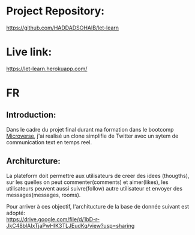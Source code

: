 # Project Repository:
https://github.com/HADDADSOHAIB/let-learn
# Live link:
https://let-learn.herokuapp.com/

# FR
## Introduction:
Dans le cadre du projet final durant ma formation dans le bootcomp [Microverse](https://www.microverse.org/), j'ai realisé un clone simplifie de Twitter avec un sytem de communication text en temps reel.
## Architurcture:
La plateform doit permettre aux utilisateurs de creer des idees (thougths), sur les quelles on peut commenter(comments) et aimer(likes), les utilisateurs peuvent aussi suivre(follow) autre utilisateur et envoyer des messages(messages, rooms).

Pour arriver à ces objectif, l'architucture de la base de donnée suivant est adopté:  
https://drive.google.com/file/d/1bD-r-JkC48blAIxTjaPwHIK3TLJEudKq/view?usp=sharing


